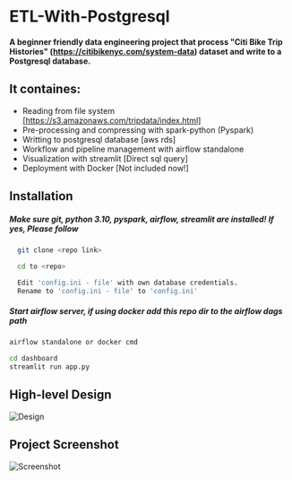
# ETL-With-Postgresql
#### A beginner friendly data engineering project that process "Citi Bike Trip Histories" (https://citibikenyc.com/system-data) dataset and write to a Postgresql database. 




## It containes:

- Reading from file system [https://s3.amazonaws.com/tripdata/index.html]
- Pre-processing and compressing with spark-python (Pyspark)
- Writting to postgresql database [aws rds]
- Workflow and pipeline management with airflow standalone 
- Visualization with streamlit [Direct sql query] 
- Deployment with Docker [Not included now!]


## Installation

##### Make sure git, python 3.10, pyspark, airflow, streamlit are installed! If yes, Please follow 

```bash
  git clone <repo link>
```
```bash
  cd to <repo>
```
```bash
  Edit 'config.ini - file' with own database credentials.
  Rename to 'config.ini - file' to 'config.ini'
```
##### Start airflow server, if using docker add this repo dir to the airflow dags path
```bash
airflow standalone or docker cmd
```
```bash
cd dashboard
streamlit run app.py
```


## High-level Design

![Design](https://github.com/soorajpazeekal/Data-Engineering-Projects-basic/blob/main/ETL-With-Postgresql/Documents/High-level-design.png?raw=true)


## Project Screenshot

![Screenshot](https://github.com/soorajpazeekal/Data-Engineering-Projects-basic/blob/main/ETL-With-Postgresql/Documents/screenshot.png?raw=true)


